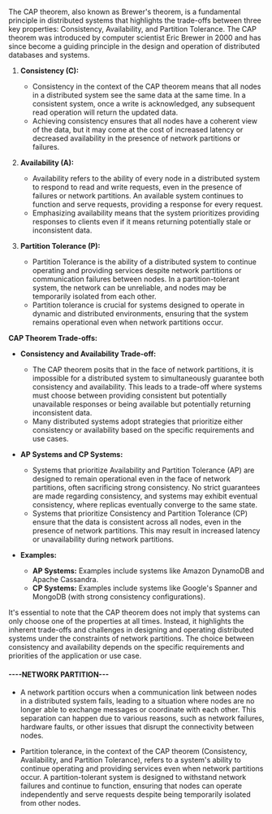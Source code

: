 The CAP theorem, also known as Brewer's theorem, is a fundamental principle in distributed systems that highlights the trade-offs between three key properties: Consistency, Availability, and Partition Tolerance. The CAP theorem was introduced by computer scientist Eric Brewer in 2000 and has since become a guiding principle in the design and operation of distributed databases and systems.

1. **Consistency (C):**
   - Consistency in the context of the CAP theorem means that all nodes in a distributed system see the same data at the same time. In a consistent system, once a write is acknowledged, any subsequent read operation will return the updated data.
   - Achieving consistency ensures that all nodes have a coherent view of the data, but it may come at the cost of increased latency or decreased availability in the presence of network partitions or failures.

2. **Availability (A):**
   - Availability refers to the ability of every node in a distributed system to respond to read and write requests, even in the presence of failures or network partitions. An available system continues to function and serve requests, providing a response for every request.
   - Emphasizing availability means that the system prioritizes providing responses to clients even if it means returning potentially stale or inconsistent data.

3. **Partition Tolerance (P):**
   - Partition Tolerance is the ability of a distributed system to continue operating and providing services despite network partitions or communication failures between nodes. In a partition-tolerant system, the network can be unreliable, and nodes may be temporarily isolated from each other.
   - Partition tolerance is crucial for systems designed to operate in dynamic and distributed environments, ensuring that the system remains operational even when network partitions occur.

**CAP Theorem Trade-offs:**
- **Consistency and Availability Trade-off:**
  - The CAP theorem posits that in the face of network partitions, it is impossible for a distributed system to simultaneously guarantee both consistency and availability. This leads to a trade-off where systems must choose between providing consistent but potentially unavailable responses or being available but potentially returning inconsistent data.
  - Many distributed systems adopt strategies that prioritize either consistency or availability based on the specific requirements and use cases.

- **AP Systems and CP Systems:**
  - Systems that prioritize Availability and Partition Tolerance (AP) are designed to remain operational even in the face of network partitions, often sacrificing strong consistency. No strict guarantees are made regarding consistency, and systems may exhibit eventual consistency, where replicas eventually converge to the same state.
  - Systems that prioritize Consistency and Partition Tolerance (CP) ensure that the data is consistent across all nodes, even in the presence of network partitions. This may result in increased latency or unavailability during network partitions.

- **Examples:**
  - **AP Systems:** Examples include systems like Amazon DynamoDB and Apache Cassandra.
  - **CP Systems:** Examples include systems like Google's Spanner and MongoDB (with strong consistency configurations).

It's essential to note that the CAP theorem does not imply that systems can only choose one of the properties at all times. Instead, it highlights the inherent trade-offs and challenges in designing and operating distributed systems under the constraints of network partitions. The choice between consistency and availability depends on the specific requirements and priorities of the application or use case.

#### ----NETWORK PARTITION---
- A network partition occurs when a communication link between nodes in a distributed system fails, leading to a situation where nodes are no longer able to exchange messages or coordinate with each other. This separation can happen due to various reasons, such as network failures, hardware faults, or other issues that disrupt the connectivity between nodes.

- Partition tolerance, in the context of the CAP theorem (Consistency, Availability, and Partition Tolerance), refers to a system's ability to continue operating and providing services even when network partitions occur. A partition-tolerant system is designed to withstand network failures and continue to function, ensuring that nodes can operate independently and serve requests despite being temporarily isolated from other nodes.